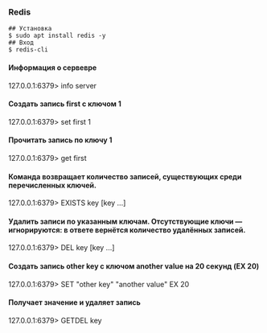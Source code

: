 ### Redis

```
## Установка
$ sudo apt install redis -y
## Вход
$ redis-cli
```

#### Информация о сервевре
127.0.0.1:6379> info server

#### Создать запись first с ключом 1
127.0.0.1:6379> set first 1

#### Прочитать запись по ключу 1
127.0.0.1:6379> get first

#### Команда возвращает количество записей, существующих среди перечисленных ключей.
127.0.0.1:6379> EXISTS key [key ...]

#### Удалить записи по указанным ключам. Отсутствующие ключи — игнорируются: в ответе вернётся количество удалённых записей.
127.0.0.1:6379> DEL key [key ...]

#### Создать запись other key с ключом another value на 20 секунд (EX 20)
127.0.0.1:6379> SET "other key" "another value" EX 20

#### Получает значение и удаляет запись
127.0.0.1:6379> GETDEL key

